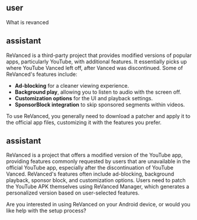 ## user
What is revanced
## assistant

ReVanced is a third-party project that provides modified versions of popular apps, particularly YouTube, with additional features. It essentially picks up where YouTube Vanced left off, after Vanced was discontinued. Some of ReVanced's features include:

- **Ad-blocking** for a cleaner viewing experience.
- **Background play**, allowing you to listen to audio with the screen off.
- **Customization options** for the UI and playback settings.
- **SponsorBlock integration** to skip sponsored segments within videos.

To use ReVanced, you generally need to download a patcher and apply it to the official app files, customizing it with the features you prefer.
## assistant

ReVanced is a project that offers a modified version of the YouTube app, providing features commonly requested by users that are unavailable in the official YouTube app, especially after the discontinuation of YouTube Vanced. ReVanced's features often include ad-blocking, background playback, sponsor block, and customization options. Users need to patch the YouTube APK themselves using ReVanced Manager, which generates a personalized version based on user-selected features.

Are you interested in using ReVanced on your Android device, or would you like help with the setup process?